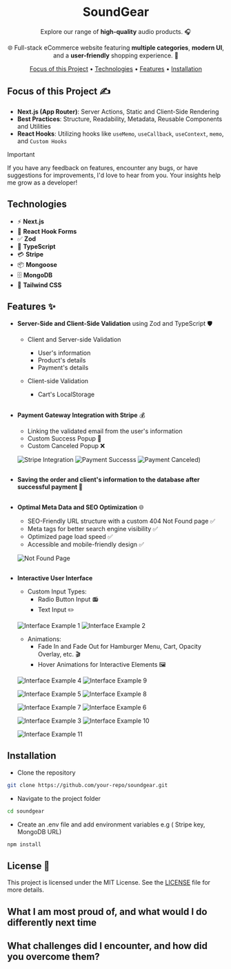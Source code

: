 <div align="center">
  
# SoundGear

Explore our range of **high-quality** audio products. 🎧

🌐 Full-stack eCommerce website featuring **multiple categories**, **modern UI**,<br/> and a **user-friendly** shopping experience. 🛒

[Focus of this Project](#focus-of-this-project-) •
[Technologies](#technologies) •
[Features](#Features-) •
[Installation](#installation)

</div>

## Focus of this Project ✍

- **Next.js (App Router)**: Server Actions, Static and Client-Side Rendering
- **Best Practices**: Structure, Readability, Metadata, Reusable Components and Utilities
- **React Hooks**: Utilizing hooks like `useMemo`, `useCallback`, `useContext`, `memo`, and `Custom Hooks`

> [!IMPORTANT] 
> If you have any feedback on features, encounter any bugs, or have suggestions for improvements, I'd love to hear from you. Your insights help me grow as a developer!

## Technologies

<ul>
  <li>⚡ <strong>Next.js</strong></li>
  <li>📝 <strong>React Hook Forms</strong></li>
  <li>✅ <strong>Zod</strong></li>
  <li>🔧 <strong>TypeScript</strong></li>
  <li>💳 <strong>Stripe</strong></li>
  <li>📦 <strong>Mongoose</strong></li>
  <li>🗄️ <strong>MongoDB</strong></li>
  <li>🎨 <strong>Tailwind CSS</strong></li>
</ul>

## Features ✨

- **Server-Side and Client-Side Validation** using Zod and TypeScript 🛡️

  - Client and Server-side Validation
    - User's information 
    - Product's details
    - Payment's details
   
  - Client-side Validation
    - Cart's LocalStorage

##

- **Payment Gateway Integration with Stripe** 💰

  - Linking the validated email from the user's information
  - Custom Success Popup 🎉
  - Custom Canceled Popup ❌

  ![Stripe Integration](https://github.com/user-attachments/assets/de13649d-8744-4bb3-931d-231d1aa1dd5f)
  ![Payment Successs](https://github.com/user-attachments/assets/7f798f70-ee55-4462-8657-fca84eca0736)
  ![Payment Canceled)](https://github.com/user-attachments/assets/b4be959e-9ea8-4eb5-b3bb-9db4611e94f2)

##

- **Saving the order and client's information to the database after successful payment 💾**

##

- **Optimal Meta Data and SEO Optimization** 🌐
  
  - SEO-Friendly URL structure with a custom 404 Not Found page ✅
  - Meta tags for better search engine visibility ✅
  - Optimized page load speed ✅
  - Accessible and mobile-friendly design ✅
 
  ![Not Found Page](https://github.com/user-attachments/assets/846f229b-27a2-4ce7-bbbd-dc2bb4ef636e)

##

- **Interactive User Interface**
  - Custom Input Types:
    - Radio Button Input 📻 
    - Text Input ✏️
   
  ![Interface Example 1](https://github.com/user-attachments/assets/fb8131ff-78a5-4289-8986-2d6c7837c968)
  ![Interface Example 2](https://github.com/user-attachments/assets/2d6a6d4d-540a-42c0-b7cf-d96abb133cff)

  - Animations:
    - Fade In and Fade Out for Hamburger Menu, Cart, Opacity Overlay, etc. 🎬
    - Hover Animations for Interactive Elements 🖼️ 






  




  ![Interface Example 4](https://github.com/user-attachments/assets/b5eca559-b1aa-4156-9183-beff7a10e261)
   ![Interface Example 9](https://github.com/user-attachments/assets/15d3a662-91af-4c22-a1e1-79a9d0caf89b)

  
  ![Interface Example 5](https://github.com/user-attachments/assets/d5da843f-b2bd-4cf1-970c-f93ce6421570)
  ![Interface Example 8](https://github.com/user-attachments/assets/6dbb7810-ab43-43c2-bd07-9bcf79a12124)

  ![Interface Example 7](https://github.com/user-attachments/assets/3694fb26-8f54-41b6-b080-7be4bbe0fddb)
  ![Interface Example 6](https://github.com/user-attachments/assets/ca8e43ec-f595-4068-a51e-433757d6451e)

  ![Interface Example 3](https://github.com/user-attachments/assets/bd597657-5140-4971-9425-0ec19ca641a0)
  ![Interface Example 10](https://github.com/user-attachments/assets/00064bba-a913-473b-ab64-bea0bde888cb)


  
  ![Interface Example 11](https://github.com/user-attachments/assets/1f4d6be1-8a43-467f-b3e3-3bc92e8e8d3c)
  

## Installation

- Clone the repository

```bash
git clone https://github.com/your-repo/soundgear.git
```

- Navigate to the project folder
```bash
cd soundgear
```

- Create an .env file and add environment variables e.g ( Stripe key, MongoDB URL)

```bash
npm install
```

## License 📄

This project is licensed under the MIT License. See the [LICENSE](./LICENSE) file for more details.

## What I am most proud of, and what would I do differently next time
## What challenges did I encounter, and how did you overcome them?
